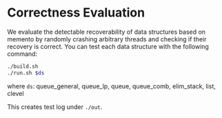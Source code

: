 # Correctness Evaluation

We evaluate the detectable recoverability of data structures based on memento by randomly crashing arbitrary threads and checking if their recovery is correct. You can test each data structure with the following command:

```bash
./build.sh
./run.sh $ds
```

where `ds`: queue_general, queue_lp, queue, queue_comb, elim_stack, list, clevel

This creates test log under `./out`.
